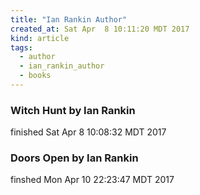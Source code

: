 ```yaml
---
title: "Ian Rankin Author"
created_at: Sat Apr  8 10:11:20 MDT 2017
kind: article
tags:
  - author
  - ian_rankin_author
  - books
---
```


<h3>
Witch Hunt by Ian Rankin
</h3>

finished Sat Apr  8 10:08:32 MDT 2017

<h3>
Doors Open by Ian Rankin
</h3>

finshed Mon Apr 10 22:23:47 MDT 2017

<!--
html boilerplate
<a href="" target="_blank"></a>
<a name=""></a>
<img src="" width="400px">
<ul>
  <li></li>
</ul>
<pre>
</pre>
<pre><code>
</code></pre>
<math xmlns='http://www.w3.org/1998/Math/MathML' display='block'>
</math>
-->
